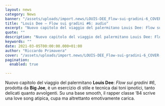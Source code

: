 ```yaml
---
layout: news
category: News
banner: "/assets/uploads/import.news/LOUIS-DEE_Flow-sui-gradini-6_COVER-BASSA.png"
title: "Louis Dee – Flow sui gradini #6: audio"
excerpt: "Nuovo capitolo del viaggio del palermitano Louis Dee: Flow sui gradini #6, prodotta da Big Joe, è un esercizio di stile e tecnica dai toni ipnotici, tanto delicati quanto avvolgenti. Su una base smooth, il rapper classe ’84 scrive una love song atipica, cupa ma altrettanto emotivamente carica.  "
quote: ""
description: "Nuovo capitolo del viaggio del palermitano Louis Dee: Flow sui gradini #6, prodotta da Big Joe, è un esercizio di stile e tecnica dai toni ipnotici, tanto delicati quanto avvolgenti. Su una base smooth, il rapper classe ’84 scrive una love song atipica, cupa ma altrettanto emotivamente carica.  "
keywords: ""
date: 2021-03-05T00:00:00.000+01:00
author: "Riccardo Primavera"
cover: "/assets/uploads/import.news/LOUIS-DEE_Flow-sui-gradini-6_COVER-BASSA.png"
pagination:
  enabled: true

---
```


Nuovo capitolo del viaggio del palermitano **Louis Dee**: _Flow sui gradini #6_, prodotta da **Big Joe**, è un esercizio di stile e tecnica dai toni ipnotici, tanto delicati quanto avvolgenti. Su una base smooth, il rapper classe ’84 scrive una love song atipica, cupa ma altrettanto emotivamente carica.